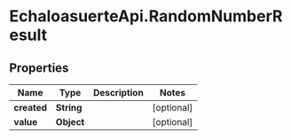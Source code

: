 # EchaloasuerteApi.RandomNumberResult

## Properties
Name | Type | Description | Notes
------------ | ------------- | ------------- | -------------
**created** | **String** |  | [optional] 
**value** | **Object** |  | [optional] 


